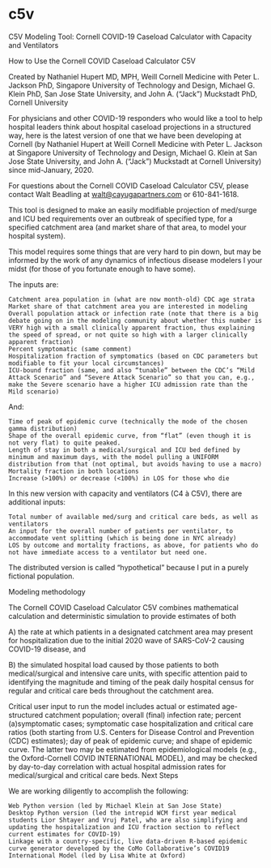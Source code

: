 # c5v
C5V Modeling Tool: Cornell COVID-19 Caseload Calculator with Capacity and Ventilators

How to Use the Cornell COVID Caseload Calculator C5V

Created by Nathaniel Hupert MD, MPH, Weill Cornell Medicine with Peter L. Jackson PhD, Singapore University of Technology and Design, Michael G. Klein PhD, San Jose State University, and John A. (“Jack”) Muckstadt PhD, Cornell University

For physicians and other COVID-19 responders who would like a tool to help hospital leaders think about hospital caseload projections in a structured way, here is the latest version of one that we have been developing at Cornell (by Nathaniel Hupert at Weill Cornell Medicine with Peter L. Jackson at Singapore University of Technology and Design, Michael G. Klein at San Jose State University, and John A. (“Jack”) Muckstadt at Cornell University) since mid-January, 2020.

For questions about the Cornell COVID Caseload Calculator C5V, please contact Walt Beadling at walt@cayugapartners.com or 610-841-1618.

This tool is designed to make an easily modifiable projection of med/surge and ICU bed requirements over an outbreak of specified type, for a specified catchment area (and market share of that area, to model your hospital system).

This model requires some things that are very hard to pin down, but may be informed by the work of any dynamics of infectious disease modelers I your midst (for those of you fortunate enough to have some).

The inputs are:

    Catchment area population in (what are now month-old) CDC age strata
    Market share of that catchment area you are interested in modeling
    Overall population attack or infection rate (note that there is a big debate going on in the modeling community about whether this number is VERY high with a small clinically apparent fraction, thus explaining the speed of spread, or not quite so high with a larger clinically apparent fraction)
    Percent symptomatic (same comment)
    Hospitalization fraction of symptomatics (based on CDC parameters but modifiable to fit your local circumstances)
    ICU-bound fraction (same, and also “tunable” between the CDC’s “Mild Attack Scenario” and “Severe Attack Scenario” so that you can, e.g., make the Severe scenario have a higher ICU admission rate than the Mild scenario)

And:

    Time of peak of epidemic curve (technically the mode of the chosen gamma distribution)
    Shape of the overall epidemic curve, from “flat” (even though it is not very flat) to quite peaked.
    Length of stay in both a medical/surgical and ICU bed defined by minimum and maximum days, with the model pulling a UNIFORM distribution from that (not optimal, but avoids having to use a macro)
    Mortality fraction in both locations
    Increase (>100%) or decrease (<100%) in LOS for those who die

In this new version with capacity and ventilators (C4 à C5V), there are additional inputs:

    Total number of available med/surg and critical care beds, as well as ventilators
    An input for the overall number of patients per ventilator, to accommodate vent splitting (which is being done in NYC already)
    LOS by outcome and mortality fractions, as above, for patients who do not have immediate access to a ventilator but need one.



The distributed version is called “hypothetical” because I put in a purely fictional population.

Modeling methodology

The Cornell COVID Caseload Calculator C5V combines mathematical calculation and deterministic simulation to provide estimates of both

A) the rate at which patients in a designated catchment area may present for hospitalization due to the initial 2020 wave of SARS-CoV-2 causing COVID-19 disease, and

B) the simulated hospital load caused by those patients to both medical/surgical and intensive care units, with specific attention paid to identifying the magnitude and timing of the peak daily hospital census for regular and critical care beds throughout the catchment area. 

Critical user input to run the model includes actual or estimated age-structured catchment population; overall (final) infection rate; percent (a)symptomatic cases; symptomatic case hospitalization and  critical care ratios (both starting from U.S. Centers for Disease Control and Prevention (CDC) estimates); day of peak of epidemic curve; and shape of epidemic curve.  The latter two may be estimated from epidemiological models (e.g., the Oxford-Cornell COVID INTERNATIONAL MODEL), and may be checked by day-to-day correlation with actual hospital admission rates for medical/surgical and critical care beds.
Next Steps

We are working diligently to accomplish the following:

    Web Python version (led by Michael Klein at San Jose State)
    Desktop Python version (led the intrepid WCM first year medical students Lior Shtayer and Vruj Patel, who are also simplifying and updating the hospitalization and ICU fraction section to reflect current estimates for COVID-19)
    Linkage with a country-specific, live data-driven R-based epidemic curve generator developed by the CoMo Collaborative’s COVID19 International Model (led by Lisa White at Oxford)

